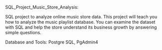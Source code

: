 SQL_Project_Music_Store_Analysis:

SQL project to analyze online music store data.
This project will teach you how to analyze the music playlist database. You can examine the dataset with SQL and help the store understand its business growth by answering simple questions.

Database and Tools:
Postgre SQL, PgAdmin4
